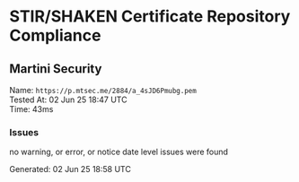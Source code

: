 # STIR/SHAKEN Certificate Repository Compliance

## Martini Security

Name: `https://p.mtsec.me/2884/a_4sJD6Pmubg.pem`\
Tested At: 02 Jun 25 18:47 UTC\
Time: 43ms

### Issues

no warning, or error, or notice date level issues were found

Generated: 02 Jun 25 18:58 UTC